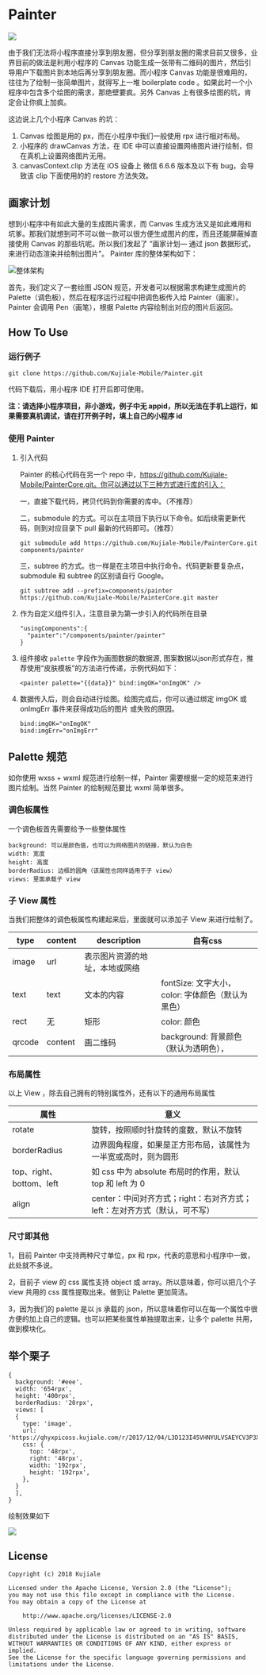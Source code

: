 # Painter

![](http://7xq276.com2.z0.glb.qiniucdn.com/painter.gif)

由于我们无法将小程序直接分享到朋友圈，但分享到朋友圈的需求目前又很多，业界目前的做法是利用小程序的 Canvas 功能生成一张带有二维码的图片，然后引导用户下载图片到本地后再分享到朋友圈。而小程序 Canvas 功能是很难用的，往往为了绘制一张简单图片，就得写上一堆 boilerplate code 。如果此时一个小程序中包含多个绘图的需求，那绝壁要疯。另外 Canvas 上有很多绘图的坑，肯定会让你疯上加疯。

这边说上几个小程序 Canvas 的坑：

1. Canvas 绘图是用的 px，而在小程序中我们一般使用 rpx 进行相对布局。
2. 小程序的 drawCanvas 方法，在 IDE 中可以直接设置网络图片进行绘制，但在真机上设置网络图片无用。
3. canvasContext.clip 方法在 iOS 设备上 微信 6.6.6 版本及以下有 bug，会导致该 clip 下面使用的的 restore 方法失效。



## 画家计划

想到小程序中有如此大量的生成图片需求，而 Canvas 生成方法又是如此难用和坑爹。那我们就想到可不可以做一款可以很方便生成图片的库，而且还能屏蔽掉直接使用 Canvas 的那些坑呢。所以我们发起了 “画家计划— 通过 json 数据形式，来进行动态渲染并绘制出图片”。 Painter 库的整体架构如下：

![整体架构](http://7xq276.com2.z0.glb.qiniucdn.com/painter.png)

首先，我们定义了一套绘图 JSON 规范，开发者可以根据需求构建生成图片的 Palette（调色板），然后在程序运行过程中把调色板传入给 Painter（画家）。Painter 会调用 Pen（画笔），根据 Palette 内容绘制出对应的图片后返回。



## How To Use

### 运行例子

```
git clone https://github.com/Kujiale-Mobile/Painter.git
```

代码下载后，用小程序 IDE 打开后即可使用。

**注：请选择小程序项目，非小游戏，例子中无 appid，所以无法在手机上运行，如果需要真机调试，请在打开例子时，填上自己的小程序 id**  



### 使用 Painter

1. 引入代码

   Painter 的核心代码在另一个 repo 中，https://github.com/Kujiale-Mobile/PainterCore.git。你可以通过以下三种方式进行库的引入：

   一，直接下载代码，拷贝代码到你需要的库中。（不推荐）

   二，submodule 的方式。可以在主项目下执行以下命令。如后续需更新代码，则到对应目录下 pull 最新的代码即可。（推荐）

   ```
   git submodule add https://github.com/Kujiale-Mobile/PainterCore.git components/painter
   ```
   三，subtree 的方式。也一样是在主项目中执行命令。代码更新要复杂点，submodule 和 subtree 的区别请自行 Google。

   ```
   git subtree add --prefix=components/painter https://github.com/Kujiale-Mobile/PainterCore.git master
   ```

2. 作为自定义组件引入，注意目录为第一步引入的代码所在目录

   ```
   "usingComponents":{
     "painter":"/components/painter/painter"
   }
   ```

3. 组件接收 `palette` 字段作为画图数据的数据源, 图案数据以json形式存在，推荐使用“皮肤模板”的方法进行传递，示例代码如下：

   ```
   <painter palette="{{data}}" bind:imgOK="onImgOK" />
   ```


4. 数据传入后，则会自动进行绘图。绘图完成后，你可以通过绑定 imgOK 或 onImgErr 事件来获得成功后的图片 或失败的原因。

   ```
   bind:imgOK="onImgOK"
   bind:imgErr="onImgErr"
   ```



## Palette 规范

如你使用 wxss + wxml 规范进行绘制一样，Painter 需要根据一定的规范来进行图片绘制。当然 Painter 的绘制规范要比 wxml 简单很多。

### 调色板属性

一个调色板首先需要给予一些整体属性

```
background: 可以是颜色值，也可以为网络图片的链接，默认为白色
width: 宽度
height: 高度
borderRadius: 边框的圆角（该属性也同样适用于子 view）
views: 里面承载子 view
```

### 子 View 属性

当我们把整体的调色板属性构建起来后，里面就可以添加子 View 来进行绘制了。

| type   | content | description     | 自有css                             |
| ------ | ------- | --------------- | --------------------------------- |
| image  | url     | 表示图片资源的地址，本地或网络 |                                   |
| text   | text    | 文本的内容           | fontSize: 文字大小，color: 字体颜色（默认为黑色） |
| rect   | 无       | 矩形              | color: 颜色                         |
| qrcode | content | 画二维码            | background:  背景颜色（默认为透明色），        |



### 布局属性

以上 View ，除去自己拥有的特别属性外，还有以下的通用布局属性

| 属性                    | 意义                                       |
| --------------------- | ---------------------------------------- |
| rotate                | 旋转，按照顺时针旋转的度数，默认不旋转                      |
| borderRadius          | 边界圆角程度，如果是正方形布局，该属性为一半宽或高时，则为圆形          |
| top、right、bottom、left | 如 css 中为 absolute 布局时的作用，默认 top 和 left 为 0 |
| align                 | center：中间对齐方式；right：右对齐方式；left：左对齐方式（默认，可不写） |

### 尺寸即其他

1，目前 Painter 中支持两种尺寸单位，px 和 rpx，代表的意思和小程序中一致，此处就不多说。

2，目前子 view 的 css 属性支持 object 或 array。所以意味着，你可以把几个子 view 共用的 css 属性提取出来。做到让 Palette 更加简洁。

3，因为我们的 palette 是以 js 承载的 json，所以意味着你可以在每一个属性中很方便的加上自己的逻辑。也可以把某些属性单独提取出来，让多个 palette 共用，做到模块化。



## 举个栗子

```
{
  background: '#eee',
  width: '654rpx',
  height: '400rpx',
  borderRadius: '20rpx',
  views: [
  {
    type: 'image',
    url: 'https://qhyxpicoss.kujiale.com/r/2017/12/04/L3D123I45VHNYULVSAEYCV3P3X6888_3200x2400.jpg@!70q',
    css: {
      top: '48rpx',
      right: '48rpx',
      width: '192rpx',
      height: '192rpx',
    },
  }
  ],
}
```

绘制效果如下

![](http://7xq276.com2.z0.glb.qiniucdn.com/first.png)

## License

```
Copyright (c) 2018 Kujiale

Licensed under the Apache License, Version 2.0 (the "License");
you may not use this file except in compliance with the License.
You may obtain a copy of the License at

    http://www.apache.org/licenses/LICENSE-2.0

Unless required by applicable law or agreed to in writing, software
distributed under the License is distributed on an "AS IS" BASIS,
WITHOUT WARRANTIES OR CONDITIONS OF ANY KIND, either express or implied.
See the License for the specific language governing permissions and
limitations under the License.
```